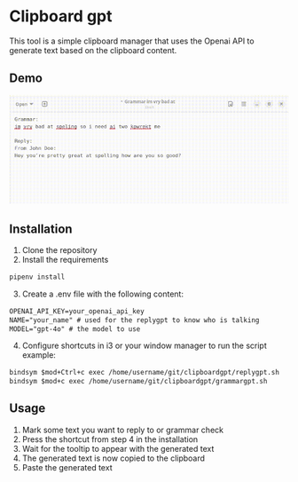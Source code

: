 # Clipboard gpt
This tool is a simple clipboard manager that uses the Openai API to generate text based on the clipboard content.
## Demo
![Demo](https://raw.githubusercontent.com/lbr88/clipboardgpt/main/clipboardgpt-demo.gif)
## Installation
1. Clone the repository
2. Install the requirements
```bash
pipenv install
```
3. Create a .env file with the following content:
```
OPENAI_API_KEY=your_openai_api_key
NAME="your_name" # used for the replygpt to know who is talking
MODEL="gpt-4o" # the model to use
```
4. Configure shortcuts in i3 or your window manager to run the script
example:
```config
bindsym $mod+Ctrl+c exec /home/username/git/clipboardgpt/replygpt.sh
bindsym $mod+c exec /home/username/git/clipboardgpt/grammargpt.sh
```

## Usage
1. Mark some text you want to reply to or grammar check
2. Press the shortcut from step 4 in the installation
3. Wait for the tooltip to appear with the generated text
4. The generated text is now copied to the clipboard
5. Paste the generated text